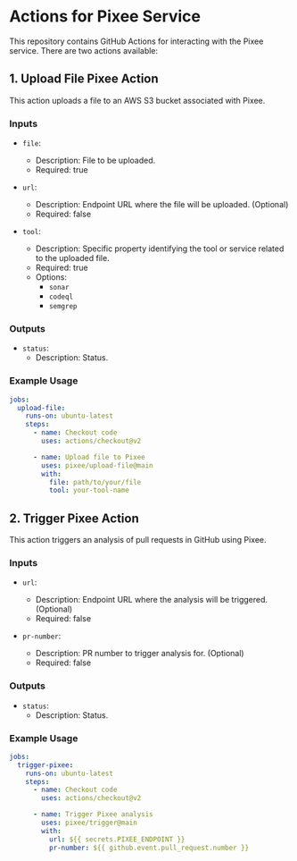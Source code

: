 # Actions for Pixee Service

This repository contains GitHub Actions for interacting with the Pixee service. There are two actions available:

## 1. Upload File Pixee Action

This action uploads a file to an AWS S3 bucket associated with Pixee.

### Inputs

- `file`:
    - Description: File to be uploaded.
    - Required: true

- `url`:
    - Description: Endpoint URL where the file will be uploaded. (Optional)
    - Required: false

- `tool`:
    - Description: Specific property identifying the tool or service related to the uploaded file.
    - Required: true
    - Options:
        - `sonar`
        - `codeql`
        - `semgrep`

### Outputs

- `status`:
    - Description: Status.

### Example Usage

```yaml
jobs:
  upload-file:
    runs-on: ubuntu-latest
    steps:
      - name: Checkout code
        uses: actions/checkout@v2

      - name: Upload file to Pixee
        uses: pixee/upload-file@main
        with:
          file: path/to/your/file
          tool: your-tool-name
```

## 2. Trigger Pixee Action

This action triggers an analysis of pull requests in GitHub using Pixee.

### Inputs

- `url`:
    - Description: Endpoint URL where the analysis will be triggered. (Optional)
    - Required: false

- `pr-number`:
    - Description: PR number to trigger analysis for. (Optional)
    - Required: false

### Outputs

- `status`:
    - Description: Status.

### Example Usage

```yaml
jobs:
  trigger-pixee:
    runs-on: ubuntu-latest
    steps:
      - name: Checkout code
        uses: actions/checkout@v2

      - name: Trigger Pixee analysis
        uses: pixee/trigger@main
        with:
          url: ${{ secrets.PIXEE_ENDPOINT }}
          pr-number: ${{ github.event.pull_request.number }}
```

